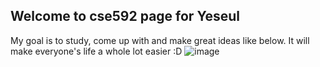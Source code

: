 ## Welcome to cse592 page for Yeseul

My goal is to study, come up with and make great ideas like below.
It will make everyone's life a whole lot easier :D
![image](https://s-media-cache-ak0.pinimg.com/564x/3b/ea/ac/3beaac113effc2169aa33e278205ccc6.jpg)

